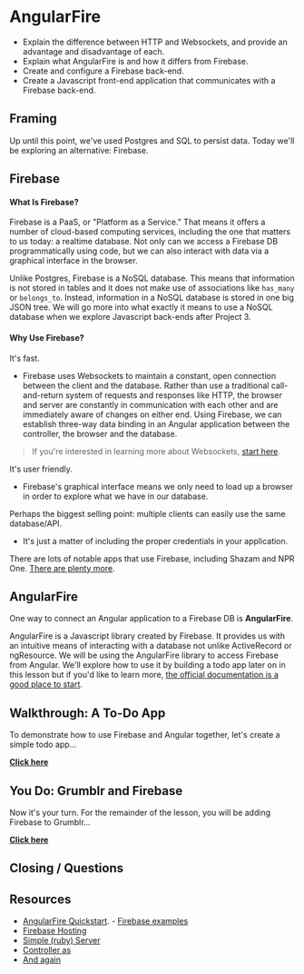 # AngularFire
- Explain the difference between HTTP and Websockets, and provide an advantage and disadvantage of each.
- Explain what AngularFire is and how it differs from Firebase.
- Create and configure a Firebase back-end.
- Create a Javascript front-end application that communicates with a Firebase back-end.

## Framing

Up until this point, we've used Postgres and SQL to persist data. Today we'll be exploring an alternative: Firebase.

## Firebase

#### What Is Firebase?

Firebase is a PaaS, or "Platform as a Service." That means it offers a number of cloud-based computing services, including the one that matters to us today: a realtime database. Not only can we access a Firebase DB programmatically using code, but we can also interact with data via a graphical interface in the browser.

Unlike Postgres, Firebase is a NoSQL database. This means that information is not stored in tables and it does not make use of associations like `has_many` or `belongs_to`. Instead, information in a NoSQL database is stored in one big JSON tree. We will go more into what exactly it means to use a NoSQL database when we explore Javascript back-ends after Project 3.

#### Why Use Firebase?

It's fast.
* Firebase uses Websockets to maintain a constant, open connection between the client and the database. Rather than use a traditional call-and-return system of requests and responses like HTTP, the browser and server are constantly in communication with each other and are immediately aware of changes on either end. Using Firebase, we can establish three-way data binding in an Angular application between the controller, the browser and the database.

> If you're interested in learning more about Websockets, [start here](http://www.html5rocks.com/en/tutorials/websockets/basics/).

It's user friendly.
* Firebase's graphical interface means we only need to load up a browser in order to explore what we have in our database.

Perhaps the biggest selling point: multiple clients can easily use the same database/API.
* It's just a matter of including the proper credentials in your application.

There are lots of notable apps that use Firebase, including Shazam and NPR One. [There are plenty more](https://firebase.google.com/customers/).

## AngularFire

One way to connect an Angular application to a Firebase DB is **AngularFire**.

AngularFire is a Javascript library created by Firebase. It provides us with an intuitive means of interacting with a database not unlike ActiveRecord or ngResource. We will be using the AngularFire library to access Firebase from Angular. We'll explore how to use it by building a todo app later on in this lesson but if you'd like to learn more, [the official documentation is a good place to start](https://github.com/firebase/angularfire).

## Walkthrough: A To-Do App

To demonstrate how to use Firebase and Angular together, let's create a simple todo app...

**[Click here](\todo.md)**

## You Do: Grumblr and Firebase

Now it's your turn. For the remainder of the lesson, you will be adding Firebase to Grumblr...

**[Click here](\grumblr.md)**

## Closing / Questions

## Resources

- [AngularFire Quickstart](https://www.firebase.com/docs/web/libraries/angular/quickstart.html).  - [Firebase examples](https://www.firebase.com/docs/web/examples.html)
- [Firebase Hosting](https://www.firebase.com/docs/hosting/quickstart.html)
- [Simple (ruby) Server](http://www.benjaminoakes.com/2013/09/13/ruby-simple-http-server-minimalist-rake/)
- [Controller as](http://www.johnpapa.net/angularjss-controller-as-and-the-vm-variable/)
- [And again](http://toddmotto.com/digging-into-angulars-controller-as-syntax/)
